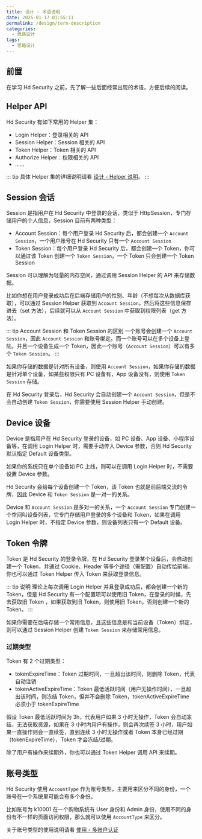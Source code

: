 ```yaml
---
title: 设计 - 术语说明
date: 2025-01-17 01:55:11
permalink: /design/term-description
categories:
  - 思路设计
tags:
  - 思路设计
---
```


## 前置

在学习 Hd Security 之前，先了解一些后面经常出现的术语，方便后续的阅读。

## Helper API

Hd Security 有如下常用的 Helper 集：

- Login Helper：登录相关的 API
- Session Helper：Session 相关的 API
- Token Helper：Token 相关的 API
- Authorize Helper：权限相关的 API
- ......

::: tip
具体 Helper 集的详细说明请看 [设计 - Helper 说明](/design/helpers-overview)。
:::

## Session 会话

Session 是指用户在 Hd Security 中登录的会话，类似于 HttpSession，专门存储用户的个人信息，Session 目前有两种类型：

- Account Session：每个用户登录 Hd Security 后，都会创建一个 `Account Session`，一个用户账号在 Hd Security 只有一个 `Account Session`
- Token Session：每个用户登录 Hd Security 后，都会创建一个 Token，你可以通过该 Token 创建一个 `Token Session`，一个 Token 只会创建一个 Token Session

Session 可以理解为轻量的内存空间，通过调用 Session Helper 的 API 来存储数据。

比如你想在用户登录成功后在后端存储用户的性别、年龄（不想每次从数据库获取），可以通过 Session Helper 获取到 `Account Session`，然后将这些信息保存进去（set 方法），后续就可以从 `Account Session` 中获取到权限列表（get 方法）。

::: tip Account Session 和 Token Session 的区别
一个账号会创建一个 `Account Session`，因此 `Account Session` 和账号绑定。而一个账号可以在多个设备上登陆，并且一个设备生成一个 Token，因此一个账号（`Account Session`）可以有多个 `Token Session`。
:::

如果你存储的数据是针对所有设备，则使用 `Account Session`，如果你存储的数据是针对单个设备，如某些权限只有 PC 设备有，App 设备没有，则使用 `Token Session` 存储。

在 Hd Security 登录后，Hd Security 会自动创建一个 `Account Session`，但是不会自动创建 `Token Session`，你需要使用 Session Helper 手动创建。

## Device 设备

Device 是指用户在 Hd Security 登录的设备，如 PC 设备、App 设备、小程序设备等，在调用 Login Helper 时，需要手动传入 Device 参数，否则 Hd Security 默认指定 Default 设备类型。

如果你的系统只在单个设备如 PC 上线，则可以在调用 Login Helper 时，不需要设置 Device 参数。

Hd Security 会给每个设备创建一个 Token，该 Token 也就是前后端交流的令牌，因此 Device 和 `Token Session` 是一对一的关系。

Device 和 `Account Session` 是多对一的关系，一个 `Account Session` 专门创建一个空间叫设备列表，它专门存储用户登录的多个设备和 Token，如果在调用 Login Helper 时，不指定 Device 参数，则设备列表只有一个 Default 设备。

## Token 令牌

Token 是 Hd Security 的登录令牌，在 Hd Security 登录某个设备后，会自动创建一个 Token，并通过 Cookie、Header 等多个途径（需配置）自动传给前端，你也可以通过 Token Helper 传入 Token 来获取登录信息。

::: tip 说明
理论上每次调用 Login Helper 并且登录成功后，都会创建一个新的 Token，但是 Hd Security 有一个配置项可以使用旧 Token，在登录的时候，先去获取旧 Token ，如果获取到旧 Token，则使用旧 Token，否则创建一个新的 Token。
:::

如果你需要在后端存储一个常用信息，且这些信息是和当前设备（Token）绑定，则可以通过 Session Helper 创建 `Token Session` 来存储常用信息。

### 过期类型

Token 有 2 个过期类型：

- tokenExpireTime：Token 过期时间，一旦超出该时间，则删除 Token，代表自动注销
- tokenActiveExpireTime：Token 最低活跃时间（用户无操作时间），一旦超出该时间，则冻结 Token，但并不会删除 Token，tokenActiveExpireTime 必须小于 tokenExpireTime

假设 Token 最低活跃时间为 3h，代表用户如果 3 小时无操作，Token 会自动冻结，无法获取资源，如果在 3 小时内用户有操作，则会再次续签 3 小时，用户如果一直操作则会一直续签，直到连续 3 小时无操作或者 Token 本身已经过期（tokenExpireTime），Token 才会冻结/过期。

除了用户有操作来续期外，你也可以通过 Token Helper 调用 API 来续期。

## 账号类型

Hd Security 使用 `AccountType` 作为账号类型，主要用来区分不同的身份，一个账号在一个系统里可能会有多个身份。

比如账号为 k10001 在一个购物系统有 User 身份和 Admin 身份，使用不同的身份有不一样的页面访问权限，那么就可以使用 `AccountType` 来区分。

关于账号类型的使用说明请看 [使用 - 多账户认证](/guide/account-type)
